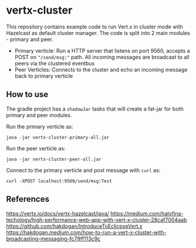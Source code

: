 # vertx-cluster

This repository contains example code to run Vert.x in cluster mode with Hazelcast as default cluster manager. The code is split into 2 main modules - primary and peer. 

- Primary verticle: Run a HTTP server that listens on port 9560, accepts a POST on ``"/send/msg:"`` path. All incoming messages are broadcast to all peers via the clustered eventbus
- Peer Verticles: Connects to the cluster and echo an incoming message back to primary verticle

## How to use

The gradle project has a ``shadowJar`` tasks that will create a fat-jar for both primary and peer modules. 

Run the primary verticle as:
```
java -jar vertx-cluster-primary-all.jar
```

Run the peer verticle as:
```
java -jar vertx-cluster-peer-all.jar
```

Connect to the primary verticle and post message with ``curl`` as:
```
curl -XPOST localhost:9560/send/msg:Test
```

## References
https://vertx.io/docs/vertx-hazelcast/java/
https://medium.com/halofina-techology/high-performance-web-app-with-vert-x-cluster-28caf7004aab
https://github.com/hakdogan/IntroduceToEclicpseVert.x
https://hakdogan.medium.com/how-to-run-a-vert-x-cluster-with-broadcasting-messaging-fc79ff113c9c
